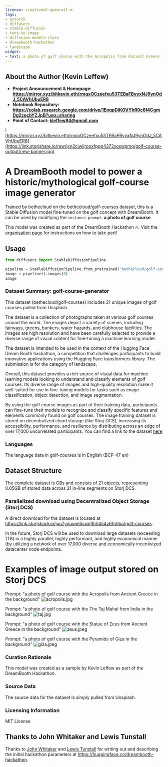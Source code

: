 ```yaml
---
license: creativeml-openrail-m
tags:
- pytorch
- diffusers
- stable-diffusion
- text-to-image
- diffusion-models-class
- dreambooth-hackathon
- landscape
widget:
- text: a photo of golf course with the Acropolis from Ancient Greece in the background
---
```


## About the Author (Kevin Leffew)

- **Project Announcement & Homepage: https://mirror.xyz/bitkevin.eth/rmqxOCzeefxu53TEBaFByyxNJ9ynOdJ_5CAVhUbuER8**
- **Notebook Repository: https://colab.research.google.com/drive/1EnqpDiKOVYhR0c6f4CgmDg2zqcbYZJpB?usp=sharing**
- **Point of Contact: kleffew94@gmail.com**

![https://mirror.xyz/bitkevin.eth/rmqxOCzeefxu53TEBaFByyxNJ9ynOdJ_5CAVhUbuER8](https://link.storjshare.io/raw/jxn2ciwljrooxfppp4372xoswpmq/golf-course-output/new-banner.jpg)

# A DreamBooth model to power a historic/mythological golf-course image generator

Trained by bethecloud on the bethecloud/golf-courses dataset, this is a Stable Diffusion model fine-tuned on the golf concept with DreamBooth. It can be used by modifying the `instance_prompt`: **a photo of golf course**

This model was created as part of the DreamBooth Hackathon 🔥. Visit the [organisation page](https://huggingface.co/dreambooth-hackathon) for instructions on how to take part!

## Usage

```python
from diffusers import StableDiffusionPipeline

pipeline = StableDiffusionPipeline.from_pretrained('bethecloud/golf-course-generator')
image = pipeline().images[0]
image
```

### Dataset Summary: golf-course-generator

This dataset (bethecloud/golf-courses) includes 21 unique images of golf courses pulled from Unsplash.

The dataset is a collection of photographs taken at various golf courses around the world. The images depict a variety of scenes, including fairways, greens, bunkers, water hazards, and clubhouse facilities. The images are high resolution and have been carefully selected to provide a diverse range of visual content for fine-tuning a machine learning model.

The dataset is intended to be used in the context of the Hugging Face Dream Booth hackathon, a competition that challenges participants to build innovative applications using the Hugging Face transformers library. The submission is for the category of landscape.

Overall, this dataset provides a rich source of visual data for machine learning models looking to understand and classify elements of golf courses. Its diverse range of images and high-quality resolution make it well-suited for use in fine-tuning models for tasks such as image classification, object detection, and image segmentation.

By using the golf course images as part of their training data, participants can fine-tune their models to recognize and classify specific features and elements commonly found on golf courses.  The image training dataset is stored on decentralized cloud storage (like Storj DCS), increasing its accessibility, performance, and resilience by distributing across an edge of over 17,000 uncorrelated participants.  You can find a link to the dataset [here](https://link.storjshare.io/s/juo7ynuvpe5svxj3hh454v6fnhba/golf-courses/)

### Languages

The language data in golf-courses is in English (BCP-47 en)

## Dataset Structure

The complete dataset is GBs and consists of 21 objects, representing 0.05GB of stored data across 21 in-line segments on Storj DCS.

### Parallelized download using Decentralized Object Storage (Storj DCS)

A direct download for the dataset is located at https://link.storjshare.io/juo7ynuvpe5svxj3hh454v6fnhba/golf-courses.

In the future, Storj DCS will be used to download large datasets (exceeding 1TB) in a highly parallel, highly performant, and highly economical manner (by utilizing a network of over 17,000 diverse and economically incentivized datacenter node endpoints.

# Examples of image output stored on Storj DCS


Prompt: "a photo of golf course with the Acropolis from Ancient Greece in the background"
![acropolis.jpg](https://link.storjshare.io/raw/juzllxjjzaqf2mh6d77q7chikqda/golf-course-output/golf-acropolis.png)

Prompt: "a photo of golf course with the The Taj Mahal from India in the background"
![taj.jpg](https://link.storjshare.io/raw/jv5uvfvlg4styb5now23g44usvgq/golf-course-output/taj-mahal.png)

Prompt: "a photo of golf course with the Statue of Zeus from Ancient Greece in the background"
![zeus.jpeg](https://link.storjshare.io/raw/jxji4ijudh2n7xrzw55hkjt3cvjq/golf-course-output/statue%20of%20zeus.png)

Prompt: "a photo of golf course with the Pyramids of Giza in the background"
![giza.jpeg](https://link.storjshare.io/raw/jx2lqkhk4fr2tjswcjqjhgtaxepa/golf-course-output/giza.png)


### Curation Rationale

This model was created as a sample by Kevin Leffew as part of the DreamBooth Hackathon.

### Source Data

The source data for the dataset is simply pulled from Unsplash

### Licensing Information

MIT License

## Thanks to John Whitaker and Lewis Tunstall
Thanks to [John Whitaker](https://github.com/johnowhitaker) and [Lewis Tunstall](https://github.com/lewtun) for writing out and describing the initial hackathon parameters at https://huggingface.co/dreambooth-hackathon.
